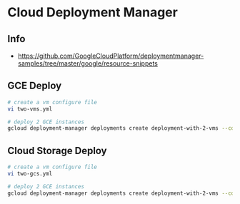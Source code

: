 # Cloud Deployment Manager

## Info
- https://github.com/GoogleCloudPlatform/deploymentmanager-samples/tree/master/google/resource-snippets

## GCE Deploy
```bash
# create a vm configure file
vi two-vms.yml

# deploy 2 GCE instances
gcloud deployment-manager deployments create deployment-with-2-vms --config two-vms.yaml
```

## Cloud Storage Deploy
 ```bash
# create a vm configure file
vi two-gcs.yml

# deploy 2 GCE instances
gcloud deployment-manager deployments create deployment-with-2-vms --config two-gcs.yaml
```